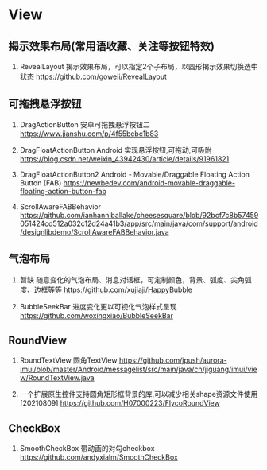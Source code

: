 # View

## 揭示效果布局(常用语收藏、关注等按钮特效)

1. RevealLayout
   揭示效果布局，可以指定2个子布局，以圆形揭示效果切换选中状态
   https://github.com/goweii/RevealLayout

## 可拖拽悬浮按钮

1. DragActionButton
   安卓可拖拽悬浮按钮二
   https://www.jianshu.com/p/4f55bcbc1b83
   
2. DragFloatActionButton
   Android 实现悬浮按钮,可拖动,可吸附
   https://blog.csdn.net/weixin_43942430/article/details/91961821

3. DragFloatActionButton2
   Android - Movable/Draggable Floating Action Button (FAB)
   https://newbedev.com/android-movable-draggable-floating-action-button-fab

4. ScrollAwareFABBehavior
   https://github.com/ianhanniballake/cheesesquare/blob/92bcf7c8b57459051424cd512a032c12d24a41b3/app/src/main/java/com/support/android/designlibdemo/ScrollAwareFABBehavior.java

## 气泡布局

1. 暂缺
   随意变化的气泡布局、消息对话框，可定制颜色，背景、弧度、尖角弧度、边框等等
   https://github.com/xujiaji/HappyBubble
   
2. BubbleSeekBar
   进度变化更以可视化气泡样式呈现
   https://github.com/woxingxiao/BubbleSeekBar
   
## RoundView

1. RoundTextView 圆角TextView
   https://github.com/jpush/aurora-imui/blob/master/Android/messagelist/src/main/java/cn/jiguang/imui/view/RoundTextView.java

2. 一个扩展原生控件支持圆角矩形框背景的库,可以减少相关shape资源文件使用[20210809]
   https://github.com/H07000223/FlycoRoundView

## CheckBox

1. SmoothCheckBox
   带动画的对勾checkbox
   https://github.com/andyxialm/SmoothCheckBox